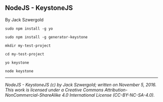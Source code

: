 ## NodeJS - KeystoneJS

By Jack Szwergold

	sudo npm install -g yo
	
	sudo npm install -g generator-keystone
	
	mkdir my-test-project
	
	cd my-test-project
	
	yo keystone

	node keystone

***

*NodeJS - KeystoneJS (c) by Jack Szwergold; written on November 5, 2016. This work is licensed under a Creative Commons Attribution-NonCommercial-ShareAlike 4.0 International License (CC-BY-NC-SA-4.0).*